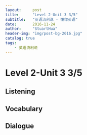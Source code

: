 ```yaml
---
layout:     post
title:      "Level 2-Unit 3 3/5"
subtitle:   "英语流利说 - 懂你英语"
date:       2016-11-24
author:     "StuartHua"
header-img: "img/post-bg-2016.jpg"
catalog: true
tags:
    - 英语流利说
---
```


# Level 2-Unit 3 3/5

<!-- more -->

## Listening



## Vocabulary



## Dialogue



